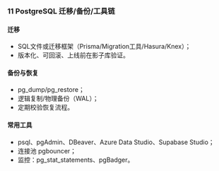 ### 11 PostgreSQL 迁移/备份/工具链

#### 迁移
- SQL文件或迁移框架（Prisma/Migration工具/Hasura/Knex）；
- 版本化、可回滚、上线前在影子库验证。

#### 备份与恢复
- pg_dump/pg_restore；
- 逻辑复制/物理备份（WAL）；
- 定期校验恢复流程。

#### 常用工具
- psql、pgAdmin、DBeaver、Azure Data Studio、Supabase Studio；
- 连接池 pgbouncer；
- 监控：pg_stat_statements、pgBadger。


